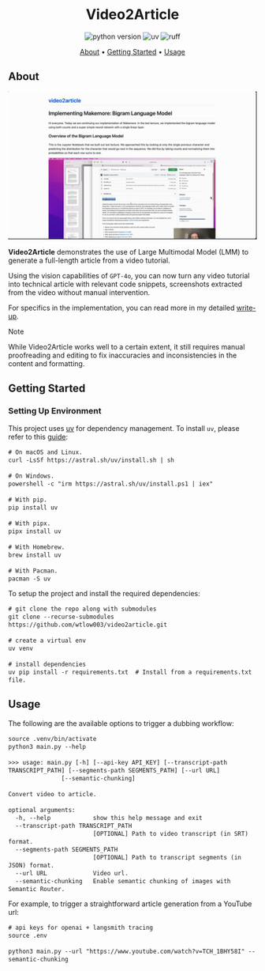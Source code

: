 <h1 align="center">Video2Article</h1>

<p align="center">
    <img src="https://img.shields.io/badge/python-3.9.10-orange"
         alt="python version">
     <img src="https://img.shields.io/endpoint?url=https://raw.githubusercontent.com/astral-sh/uv/main/assets/badge/v0.json"
          alt="uv">
    <img src="https://img.shields.io/endpoint?url=https://raw.githubusercontent.com/charliermarsh/ruff/main/assets/badge/v1.json"
         alt="ruff">
    <!-- <a href="https://github.com/wtlow003/auto-dubs/actions/workflows/python-app.yml">
     <img src="https://github.com/wtlow003/auto-dubs/actions/workflows/python-app.yml/badge.svg" alt="pytest">
    </a> -->
    <!-- <img src="https://img.shields.io/badge/docker-%230db7ed.svg?style=for-the-badge&logo=docker&logoColor=white"
         alt="docker"> -->
</p>

<p align="center">
    <a href=#about>About</a> •
    <a href=#getting-started>Getting Started</a> •
    <a href=#usage>Usage</a>
</p>

## About

![video2article-output](/assets/video-2-article-small.gif)

**Video2Article** demonstrates the use of Large Multimodal Model (LMM) to generate a full-length article from a video tutorial.

Using the vision capabilities of `GPT-4o`, you can now turn any video tutorial into technical article with relevant code snippets, screenshots extracted from the video without manual intervention.

For specifics in the implementation, you can read more in my detailed [write-up](https://wtlow003.github.io/posts/transforming-video-to-article-with-gpt-4o/).

> [!NOTE]
>
> While Video2Article works well to a certain extent, it still requires manual proofreading and editing to fix inaccuracies and inconsistencies in the content and formatting.

## Getting Started

### Setting Up Environment

This project uses [uv](https://github.com/astral-sh/uv) for dependency management. To install `uv`, please refer to this [guide](https://github.com/astral-sh/uv#getting-started):

```shell
# On macOS and Linux.
curl -LsSf https://astral.sh/uv/install.sh | sh

# On Windows.
powershell -c "irm https://astral.sh/uv/install.ps1 | iex"

# With pip.
pip install uv

# With pipx.
pipx install uv

# With Homebrew.
brew install uv

# With Pacman.
pacman -S uv
```

To setup the project and install the required dependencies:

```shell
# git clone the repo along with submodules
git clone --recurse-submodules https://github.com/wtlow003/video2article.git

# create a virtual env
uv venv

# install dependencies
uv pip install -r requirements.txt  # Install from a requirements.txt file.
```

## Usage

The following are the available options to trigger a dubbing workflow:

```shell
source .venv/bin/activate
python3 main.py --help

>>> usage: main.py [-h] [--api-key API_KEY] [--transcript-path TRANSCRIPT_PATH] [--segments-path SEGMENTS_PATH] [--url URL]
               [--semantic-chunking]

Convert video to article.

optional arguments:
  -h, --help            show this help message and exit
  --transcript-path TRANSCRIPT_PATH
                        [OPTIONAL] Path to video transcript (in SRT) format.
  --segments-path SEGMENTS_PATH
                        [OPTIONAL] Path to transcript segments (in JSON) format.
  --url URL             Video url.
  --semantic-chunking   Enable semantic chunking of images with Semantic Router.
```

For example, to trigger a straightforward article generation from a YouTube url:

```shell
# api keys for openai + langsmith tracing
source .env

python3 main.py --url "https://www.youtube.com/watch?v=TCH_1BHY58I" --semantic-chunking 
```